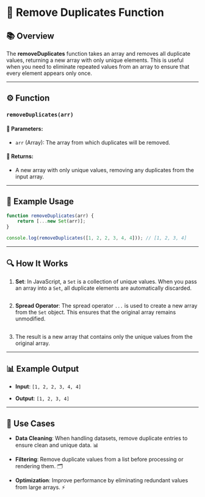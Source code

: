 # 🚫 Remove Duplicates Function

## 📚 Overview
The **removeDuplicates** function takes an array and removes all duplicate values, returning a new array with only unique elements. This is useful when you need to eliminate repeated values from an array to ensure that every element appears only once.

---

## ⚙️ Function

### `removeDuplicates(arr)`

#### 🧾 Parameters:
- `arr` (Array): The array from which duplicates will be removed.

#### 🎯 Returns:
- A new array with only unique values, removing any duplicates from the input array.

---

## 🧪 Example Usage

```javascript
function removeDuplicates(arr) {
    return [...new Set(arr)];
}

console.log(removeDuplicates([1, 2, 2, 3, 4, 4])); // [1, 2, 3, 4]
```

---
## 🔍 How It Works
1. **Set**: In JavaScript, a `Set` is a collection of unique values. When you pass an array into a `Set`, all duplicate elements are automatically discarded.
##
2. **Spread Operator**: The spread operator `...` is used to create a new array from the `Set` object. This ensures that the original array remains unmodified.
##
3. The result is a new array that contains only the unique values from the original array.

---
## 📊 Example Output
- **Input**: `[1, 2, 2, 3, 4, 4]`

- **Output**: `[1, 2, 3, 4]`

---
## 🚀 Use Cases
- **Data Cleaning**: When handling datasets, remove duplicate entries to ensure clean and unique data. 📊

- **Filtering**: Remove duplicate values from a list before processing or rendering them. 🗂️

- **Optimization**: Improve performance by eliminating redundant values from large arrays. ⚡

